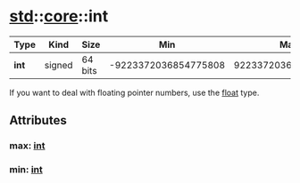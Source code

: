 # [std](/libs/std/)::[core](/libs/std/core/)::int

| Type      | Kind     | Size    | Min                      | Max                     |
| -------   | -------- | ------- | ------------------------ | ----------------------- |
| **int**   | signed   | 64 bits | -9223372036854775808     | 9223372036854775807     |

If you want to deal with floating pointer numbers, use the [float](/libs/std/core/#float) type.

## Attributes

### max:&nbsp;[int](/libs/std/core/type.int.md)

### min:&nbsp;[int](/libs/std/core/type.int.md)
